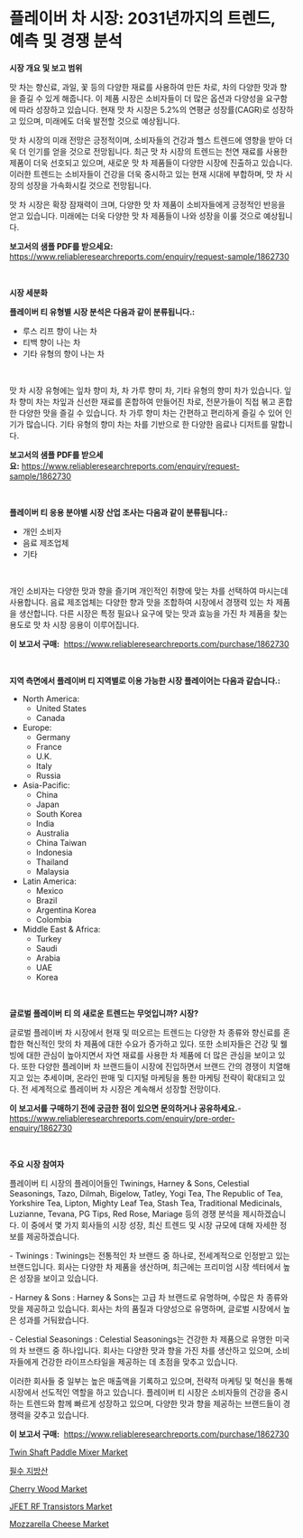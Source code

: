 <p><h1>플레이버 차 시장: 2031년까지의 트렌드, 예측 및 경쟁 분석</h1></p><p><strong>시장 개요 및 보고 범위</strong></p>
<p><p>맛 차는 향신료, 과일, 꽃 등의 다양한 재료를 사용하여 만든 차로, 차의 다양한 맛과 향을 즐길 수 있게 해줍니다. 이 제품 시장은 소비자들이 더 많은 옵션과 다양성을 요구함에 따라 성장하고 있습니다. 현재 맛 차 시장은 5.2%의 연평균 성장률(CAGR)로 성장하고 있으며, 미래에도 더욱 발전할 것으로 예상됩니다. </p><p>맛 차 시장의 미래 전망은 긍정적이며, 소비자들의 건강과 헬스 트렌드에 영향을 받아 더욱 더 인기를 얻을 것으로 전망됩니다. 최근 맛 차 시장의 트렌드는 천연 재료를 사용한 제품이 더욱 선호되고 있으며, 새로운 맛 차 제품들이 다양한 시장에 진출하고 있습니다. 이러한 트렌드는 소비자들이 건강을 더욱 중시하고 있는 현재 시대에 부합하며, 맛 차 시장의 성장을 가속화시킬 것으로 전망됩니다. </p><p>맛 차 시장은 확장 잠재력이 크며, 다양한 맛 차 제품이 소비자들에게 긍정적인 반응을 얻고 있습니다. 미래에는 더욱 다양한 맛 차 제품들이 나와 성장을 이룰 것으로 예상됩니다.</p></p>
<p><strong>보고서의 샘플 PDF를 받으세요:</strong> <a href="https://www.reliableresearchreports.com/enquiry/request-sample/1862730">https://www.reliableresearchreports.com/enquiry/request-sample/1862730</a></p>
<p>&nbsp;</p>
<p><strong>시장 세분화</strong></p>
<p><strong>플레이버 티 유형별 시장 분석은 다음과 같이 분류됩니다.:</strong></p>
<p><ul><li>루스 리프 향이 나는 차</li><li>티백 향이 나는 차</li><li>기타 유형의 향이 나는 차</li></ul></p>
<p>&nbsp;</p>
<p><p>맛 차 시장 유형에는 잎차 향미 차, 차 가루 향미 차, 기타 유형의 향미 차가 있습니다. 잎차 향미 차는 차잎과 신선한 재료를 혼합하여 만들어진 차로, 전문가들이 직접 볶고 혼합한 다양한 맛을 즐길 수 있습니다. 차 가루 향미 차는 간편하고 편리하게 즐길 수 있어 인기가 많습니다. 기타 유형의 향미 차는 차를 기반으로 한 다양한 음료나 디저트를 말합니다.</p></p>
<p><strong>보고서의 샘플 PDF를 받으세요:</strong>&nbsp;<a href="https://www.reliableresearchreports.com/enquiry/request-sample/1862730">https://www.reliableresearchreports.com/enquiry/request-sample/1862730</a></p>
<p>&nbsp;</p>
<p><strong> 플레이버 티 응용 분야별 시장 산업 조사는 다음과 같이 분류됩니다.:</strong></p>
<p><ul><li>개인 소비자</li><li>음료 제조업체</li><li>기타</li></ul></p>
<p>&nbsp;</p>
<p><p>개인 소비자는 다양한 맛과 향을 즐기며 개인적인 취향에 맞는 차를 선택하여 마시는데 사용합니다. 음료 제조업체는 다양한 향과 맛을 조합하여 시장에서 경쟁력 있는 차 제품을 생산합니다. 다른 시장은 특정 필요나 요구에 맞는 맛과 효능을 가진 차 제품을 찾는 용도로 맛 차 시장 응용이 이루어집니다.</p></p>
<p><strong>이 보고서 구매:</strong>&nbsp; <a href="https://www.reliableresearchreports.com/purchase/1862730">https://www.reliableresearchreports.com/purchase/1862730</a></p>
<p>&nbsp;</p>
<p><strong>지역 측면에서 플레이버 티 지역별로 이용 가능한 시장 플레이어는 다음과 같습니다.:</strong></p>
<p><ul>
    <li>
        North America:
        <ul>
            <li>United States</li>
            <li>Canada</li>
        </ul>
    </li>
    <li>
        Europe:
        <ul>
            <li>Germany</li>
            <li>France</li>
            <li>U.K.</li>
            <li>Italy</li>
            <li>Russia</li>
        </ul>
    </li>
    <li>
        Asia-Pacific:
        <ul>
            <li>China</li>
            <li>Japan</li>
            <li>South Korea</li>
            <li>India</li>
            <li>Australia</li>
            <li>China Taiwan</li>
            <li>Indonesia</li>
            <li>Thailand</li>
            <li>Malaysia</li>
        </ul>
    </li>
    <li>
        Latin America:
        <ul>
            <li>Mexico</li>
            <li>Brazil</li>
            <li>Argentina Korea</li>
            <li>Colombia</li>
        </ul>
    </li>
    <li>
        Middle East & Africa:
        <ul>
            <li>Turkey</li>
            <li>Saudi</li>
            <li>Arabia</li>
            <li>UAE</li>
            <li>Korea</li>
        </ul>
    </li>
    </ul></p>
<p>&nbsp;</p>
<p><strong>글로벌 플레이버 티 의 새로운 트렌드는 무엇입니까? 시장?</strong></p>
<p><p>글로벌 플레이버 차 시장에서 현재 및 떠오르는 트렌드는 다양한 차 종류와 향신료를 혼합한 혁신적인 맛의 차 제품에 대한 수요가 증가하고 있다. 또한 소비자들은 건강 및 웰빙에 대한 관심이 높아지면서 자연 재료를 사용한 차 제품에 더 많은 관심을 보이고 있다. 또한 다양한 플레이버 차 브랜드들이 시장에 진입하면서 브랜드 간의 경쟁이 치열해지고 있는 추세이며, 온라인 판매 및 디지털 마케팅을 통한 마케팅 전략이 확대되고 있다. 전 세계적으로 플레이버 차 시장은 계속해서 성장할 전망이다.</p></p>
<p><strong>이 보고서를 구매하기 전에 궁금한 점이 있으면 문의하거나 공유하세요.</strong>- <a href="https://www.reliableresearchreports.com/enquiry/pre-order-enquiry/1862730">https://www.reliableresearchreports.com/enquiry/pre-order-enquiry/1862730</a></p>
<p>&nbsp;</p>
<p><strong>주요 시장 참여자</strong></p>
<p><p>플레이버 티 시장의 플레이어들인 Twinings, Harney & Sons, Celestial Seasonings, Tazo, Dilmah, Bigelow, Tatley, Yogi Tea, The Republic of Tea, Yorkshire Tea, Lipton, Mighty Leaf Tea, Stash Tea, Traditional Medicinals, Luzianne, Tevana, PG Tips, Red Rose, Mariage 등의 경쟁 분석을 제시하겠습니다. 이 중에서 몇 가지 회사들의 시장 성장, 최신 트렌드 및 시장 규모에 대해 자세한 정보를 제공하겠습니다.</p><p>- Twinings : Twinings는 전통적인 차 브랜드 중 하나로, 전세계적으로 인정받고 있는 브랜드입니다. 회사는 다양한 차 제품을 생산하며, 최근에는 프리미엄 시장 섹터에서 높은 성장을 보이고 있습니다.</p><p>- Harney & Sons : Harney & Sons는 고급 차 브랜드로 유명하며, 수많은 차 종류와 맛을 제공하고 있습니다. 회사는 차의 품질과 다양성으로 유명하며, 글로벌 시장에서 높은 성과를 거둬왔습니다.</p><p>- Celestial Seasonings : Celestial Seasonings는 건강한 차 제품으로 유명한 미국의 차 브랜드 중 하나입니다. 회사는 다양한 맛과 향을 가진 차를 생산하고 있으며, 소비자들에게 건강한 라이프스타일을 제공하는 데 초점을 맞추고 있습니다.</p><p>이러한 회사들 중 일부는 높은 매출액을 기록하고 있으며, 전략적 마케팅 및 혁신을 통해 시장에서 선도적인 역할을 하고 있습니다. 플레이버 티 시장은 소비자들의 건강을 중시하는 트렌드와 함께 빠르게 성장하고 있으며, 다양한 맛과 향을 제공하는 브랜드들이 경쟁력을 갖추고 있습니다.</p></p>
<p><strong>이 보고서 구매:</strong>&nbsp;&nbsp;<a href="https://www.reliableresearchreports.com/purchase/1862730">https://www.reliableresearchreports.com/purchase/1862730</a></p>
<p><p><a href="https://issuu.com/reportprime-2/docs/twin-shaft-paddle-mixer-market-size-2030.pptx">Twin Shaft Paddle Mixer Market</a></p><p><a href="https://medium.com/@hermanokutneva7878567/%ED%95%84%EC%88%98-%EC%A7%80%EB%B0%A9%EC%82%B0-%EC%8B%9C%EC%9E%A5-%EA%B7%9C%EB%AA%A8-cagr-%ED%8A%B8%EB%A0%8C%EB%93%9C-2024-2030-f32202db7b61">필수 지방산</a></p><p><a href="https://github.com/provorikovar/Market-Research-Report-List-3/blob/main/cherry-wood-market.md">Cherry Wood Market</a></p><p><a href="https://skillful-vermicelli-b89.notion.site/JFET-RF-Transistors-Market-Size-Growing-and-Forecasted-for-period-from-2024-2031-and-provides-comp-1f179e75710f45edbb78a0f36cbeda81">JFET RF Transistors Market</a></p><p><a href="https://view.publitas.com/reportprime-1/decoding-the-mozzarella-cheese-market-a-deep-dive-into-the-latest-market-trends-market-segmentation-and-competitive-analysis/">Mozzarella Cheese Market</a></p></p>
